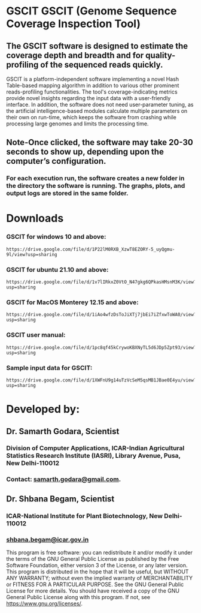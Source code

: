 # GSCIT GSCIT (Genome Sequence Coverage Inspection Tool)
## The GSCIT software is designed to estimate the coverage depth and breadth and for quality-profiling of the sequenced reads quickly.

GSCIT is a platform-independent software implementing a novel Hash Table-based mapping algorithm in addition to various other prominent reads-profiling functionalities. The tool's coverage-indicating metrics provide novel insights regarding the input data with a user-friendly interface. In addition, the software does not need user-parameter tuning, as the artificial intelligence-based modules calculate multiple parameters on their own on run-time, which keeps the software from crashing while processing large genomes and limits the processing time.
## Note-Once clicked, the software may take 20-30 seconds to show up, depending upon the computer’s configuration.

### For each execution run, the software creates a new folder in the directory the software is running. The graphs, plots, and output logs are stored in the same folder.

# Downloads

### GSCIT for windows 10 and above: 
    https://drive.google.com/file/d/1P22lM0RXB_XzwT8EZORY-5_uyQgmu-9l/view?usp=sharing

### GSCIT for ubuntu 21.10 and above: 
    https://drive.google.com/file/d/1v7lIRkxZ0VtO_N47gkg6QPkasHMsnM3K/view?usp=sharing

### GSCIT for MacOS Monterey 12.15 and above: 
    https://drive.google.com/file/d/1iAo4wfzDsToJiXTj7jbEi7iZfxwToWA0/view?usp=sharing

### GSCIT user manual: 
    https://drive.google.com/file/d/1pc8qf45kCrywoKBXNyTL5d6JDp5Zpt93/view?usp=sharing

### Sample input data for GSCIT: 
    https://drive.google.com/file/d/1XWFnU9g14uTzVcSeM5qsMB1JBae0E4yu/view?usp=sharing

# Developed by:
## Dr. Samarth Godara, Scientist
### Division of Computer Applications, ICAR-Indian Agricultural Statistics Research Institute (IASRI), Library Avenue, Pusa, New Delhi-110012 
### Contact: samarth.godara@gmail.com.

## Dr. Shbana Begam, Scientist
### ICAR-National Institute for Plant Biotechnology, New Delhi-110012
### shbana.begam@icar.gov.in

This program is free software: you can redistribute it and/or modify it under the terms of the GNU General Public License as published by the Free Software Foundation, either version 3 of the License, or any later version. This program is distributed in the hope that it will be useful, but WITHOUT ANY WARRANTY; without even the implied warranty of MERCHANTABILITY or FITNESS FOR A PARTICULAR PURPOSE. See the GNU General Public License for more details. You should have received a copy of the GNU General Public License along with this program. If not, see https://www.gnu.org/licenses/.

